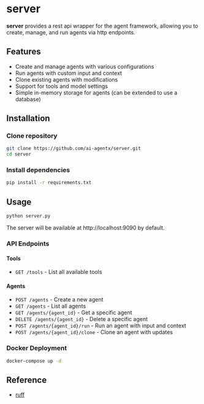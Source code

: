 # server

**server** provides a rest api wrapper for the agent framework, allowing you to create, manage, and run agents via http endpoints.

## Features

- Create and manage agents with various configurations
- Run agents with custom input and context
- Clone existing agents with modifications
- Support for tools and model settings
- Simple in-memory storage for agents (can be extended to use a database)

## Installation

### Clone repository

```bash
git clone https://github.com/ai-agentx/server.git
cd server
```

### Install dependencies

```bash
pip install -r requirements.txt
```

## Usage

```bash
python server.py
```

The server will be available at http://localhost:9090 by default.

### API Endpoints

#### Tools

- `GET /tools` - List all available tools

#### Agents

- `POST /agents` - Create a new agent
- `GET /agents` - List all agents
- `GET /agents/{agent_id}` - Get a specific agent
- `DELETE /agents/{agent_id}` - Delete a specific agent
- `POST /agents/{agent_id}/run` - Run an agent with input and context
- `POST /agents/{agent_id}/clone` - Clone an agent with updates

### Docker Deployment

```bash
docker-compose up -d
```

## Reference

- [ruff](https://github.com/astral-sh/ruff)

